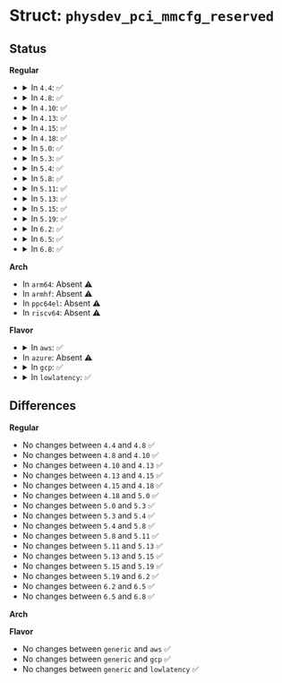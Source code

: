 # Struct: <code>physdev_pci_mmcfg_reserved</code>

## Status
<b>Regular</b>
<ul>
<li>
<details>
<summary>In <code>4.4</code>: ✅</summary>

```c
struct physdev_pci_mmcfg_reserved {
    uint64_t address;
    uint16_t segment;
    uint8_t start_bus;
    uint8_t end_bus;
    uint32_t flags;
};
```
</details>
</li>
<li>
<details>
<summary>In <code>4.8</code>: ✅</summary>

```c
struct physdev_pci_mmcfg_reserved {
    uint64_t address;
    uint16_t segment;
    uint8_t start_bus;
    uint8_t end_bus;
    uint32_t flags;
};
```
</details>
</li>
<li>
<details>
<summary>In <code>4.10</code>: ✅</summary>

```c
struct physdev_pci_mmcfg_reserved {
    uint64_t address;
    uint16_t segment;
    uint8_t start_bus;
    uint8_t end_bus;
    uint32_t flags;
};
```
</details>
</li>
<li>
<details>
<summary>In <code>4.13</code>: ✅</summary>

```c
struct physdev_pci_mmcfg_reserved {
    uint64_t address;
    uint16_t segment;
    uint8_t start_bus;
    uint8_t end_bus;
    uint32_t flags;
};
```
</details>
</li>
<li>
<details>
<summary>In <code>4.15</code>: ✅</summary>

```c
struct physdev_pci_mmcfg_reserved {
    uint64_t address;
    uint16_t segment;
    uint8_t start_bus;
    uint8_t end_bus;
    uint32_t flags;
};
```
</details>
</li>
<li>
<details>
<summary>In <code>4.18</code>: ✅</summary>

```c
struct physdev_pci_mmcfg_reserved {
    uint64_t address;
    uint16_t segment;
    uint8_t start_bus;
    uint8_t end_bus;
    uint32_t flags;
};
```
</details>
</li>
<li>
<details>
<summary>In <code>5.0</code>: ✅</summary>

```c
struct physdev_pci_mmcfg_reserved {
    uint64_t address;
    uint16_t segment;
    uint8_t start_bus;
    uint8_t end_bus;
    uint32_t flags;
};
```
</details>
</li>
<li>
<details>
<summary>In <code>5.3</code>: ✅</summary>

```c
struct physdev_pci_mmcfg_reserved {
    uint64_t address;
    uint16_t segment;
    uint8_t start_bus;
    uint8_t end_bus;
    uint32_t flags;
};
```
</details>
</li>
<li>
<details>
<summary>In <code>5.4</code>: ✅</summary>

```c
struct physdev_pci_mmcfg_reserved {
    uint64_t address;
    uint16_t segment;
    uint8_t start_bus;
    uint8_t end_bus;
    uint32_t flags;
};
```
</details>
</li>
<li>
<details>
<summary>In <code>5.8</code>: ✅</summary>

```c
struct physdev_pci_mmcfg_reserved {
    uint64_t address;
    uint16_t segment;
    uint8_t start_bus;
    uint8_t end_bus;
    uint32_t flags;
};
```
</details>
</li>
<li>
<details>
<summary>In <code>5.11</code>: ✅</summary>

```c
struct physdev_pci_mmcfg_reserved {
    uint64_t address;
    uint16_t segment;
    uint8_t start_bus;
    uint8_t end_bus;
    uint32_t flags;
};
```
</details>
</li>
<li>
<details>
<summary>In <code>5.13</code>: ✅</summary>

```c
struct physdev_pci_mmcfg_reserved {
    uint64_t address;
    uint16_t segment;
    uint8_t start_bus;
    uint8_t end_bus;
    uint32_t flags;
};
```
</details>
</li>
<li>
<details>
<summary>In <code>5.15</code>: ✅</summary>

```c
struct physdev_pci_mmcfg_reserved {
    uint64_t address;
    uint16_t segment;
    uint8_t start_bus;
    uint8_t end_bus;
    uint32_t flags;
};
```
</details>
</li>
<li>
<details>
<summary>In <code>5.19</code>: ✅</summary>

```c
struct physdev_pci_mmcfg_reserved {
    uint64_t address;
    uint16_t segment;
    uint8_t start_bus;
    uint8_t end_bus;
    uint32_t flags;
};
```
</details>
</li>
<li>
<details>
<summary>In <code>6.2</code>: ✅</summary>

```c
struct physdev_pci_mmcfg_reserved {
    uint64_t address;
    uint16_t segment;
    uint8_t start_bus;
    uint8_t end_bus;
    uint32_t flags;
};
```
</details>
</li>
<li>
<details>
<summary>In <code>6.5</code>: ✅</summary>

```c
struct physdev_pci_mmcfg_reserved {
    uint64_t address;
    uint16_t segment;
    uint8_t start_bus;
    uint8_t end_bus;
    uint32_t flags;
};
```
</details>
</li>
<li>
<details>
<summary>In <code>6.8</code>: ✅</summary>

```c
struct physdev_pci_mmcfg_reserved {
    uint64_t address;
    uint16_t segment;
    uint8_t start_bus;
    uint8_t end_bus;
    uint32_t flags;
};
```
</details>
</li>
</ul>
<b>Arch</b>
<ul>
<li>
In <code>arm64</code>: Absent ⚠️
</li>
<li>
In <code>armhf</code>: Absent ⚠️
</li>
<li>
In <code>ppc64el</code>: Absent ⚠️
</li>
<li>
In <code>riscv64</code>: Absent ⚠️
</li>
</ul>
<b>Flavor</b>
<ul>
<li>
<details>
<summary>In <code>aws</code>: ✅</summary>

```c
struct physdev_pci_mmcfg_reserved {
    uint64_t address;
    uint16_t segment;
    uint8_t start_bus;
    uint8_t end_bus;
    uint32_t flags;
};
```
</details>
</li>
<li>
In <code>azure</code>: Absent ⚠️
</li>
<li>
<details>
<summary>In <code>gcp</code>: ✅</summary>

```c
struct physdev_pci_mmcfg_reserved {
    uint64_t address;
    uint16_t segment;
    uint8_t start_bus;
    uint8_t end_bus;
    uint32_t flags;
};
```
</details>
</li>
<li>
<details>
<summary>In <code>lowlatency</code>: ✅</summary>

```c
struct physdev_pci_mmcfg_reserved {
    uint64_t address;
    uint16_t segment;
    uint8_t start_bus;
    uint8_t end_bus;
    uint32_t flags;
};
```
</details>
</li>
</ul>

## Differences
<b>Regular</b>
<ul>
<li>
No changes between <code>4.4</code> and <code>4.8</code> ✅
</li>
<li>
No changes between <code>4.8</code> and <code>4.10</code> ✅
</li>
<li>
No changes between <code>4.10</code> and <code>4.13</code> ✅
</li>
<li>
No changes between <code>4.13</code> and <code>4.15</code> ✅
</li>
<li>
No changes between <code>4.15</code> and <code>4.18</code> ✅
</li>
<li>
No changes between <code>4.18</code> and <code>5.0</code> ✅
</li>
<li>
No changes between <code>5.0</code> and <code>5.3</code> ✅
</li>
<li>
No changes between <code>5.3</code> and <code>5.4</code> ✅
</li>
<li>
No changes between <code>5.4</code> and <code>5.8</code> ✅
</li>
<li>
No changes between <code>5.8</code> and <code>5.11</code> ✅
</li>
<li>
No changes between <code>5.11</code> and <code>5.13</code> ✅
</li>
<li>
No changes between <code>5.13</code> and <code>5.15</code> ✅
</li>
<li>
No changes between <code>5.15</code> and <code>5.19</code> ✅
</li>
<li>
No changes between <code>5.19</code> and <code>6.2</code> ✅
</li>
<li>
No changes between <code>6.2</code> and <code>6.5</code> ✅
</li>
<li>
No changes between <code>6.5</code> and <code>6.8</code> ✅
</li>
</ul>
<b>Arch</b>
<ul>
</ul>
<b>Flavor</b>
<ul>
<li>
No changes between <code>generic</code> and <code>aws</code> ✅
</li>
<li>
No changes between <code>generic</code> and <code>gcp</code> ✅
</li>
<li>
No changes between <code>generic</code> and <code>lowlatency</code> ✅
</li>
</ul>

